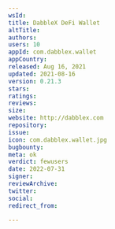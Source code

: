 ```yaml
---
wsId: 
title: DabbleX DeFi Wallet
altTitle: 
authors: 
users: 10
appId: com.dabblex.wallet
appCountry: 
released: Aug 16, 2021
updated: 2021-08-16
version: 0.21.3
stars: 
ratings: 
reviews: 
size: 
website: http://dabblex.com
repository: 
issue: 
icon: com.dabblex.wallet.jpg
bugbounty: 
meta: ok
verdict: fewusers
date: 2022-07-31
signer: 
reviewArchive: 
twitter: 
social: 
redirect_from: 

---
```


